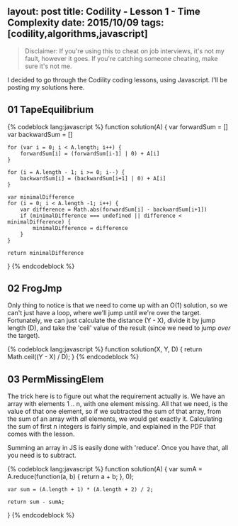 layout: post
title: Codility - Lesson 1 - Time Complexity
date: 2015/10/09
tags: [codility,algorithms,javascript]
---

> Disclaimer: If you're using this to cheat on job interviews, it's not my fault, however it goes. If you're catching someone cheating, make sure it's not me.

I decided to go through the Codility coding lessons, using Javascript. I'll be posting my solutions here.

## 01 TapeEquilibrium

{% codeblock lang:javascript %}
function solution(A) {
    var forwardSum = []
    var backwardSum = []

    for (var i = 0; i < A.length; i++) {
        forwardSum[i] = (forwardSum[i-1] | 0) + A[i]
    }

    for (i = A.length - 1; i >= 0; i--) {
        backwardSum[i] = (backwardSum[i+1] | 0) + A[i]
    }

    var minimalDifference
    for (i = 0; i < A.length -1; i++) {
        var difference = Math.abs(forwardSum[i] - backwardSum[i+1])
        if (minimalDifference === undefined || difference < minimalDifference) {
            minimalDifference = difference
        }
    }

    return minimalDifference
}
{% endcodeblock %}

## 02 FrogJmp

Only thing to notice is that we need to come up with an O(1) solution, so we can't just have a loop, where we'll jump until we're over the target. Fortunately, we can just calculate the distance (Y - X), divide it by jump length (D), and take the 'ceil' value of the result (since we need to jump *over* the target).

{% codeblock lang:javascript %}
function solution(X, Y, D) {
    return Math.ceil((Y - X) / D);
}
{% endcodeblock %}

## 03 PermMissingElem

The trick here is to figure out what the requirement actually is. We have an array with elements 1 .. n, with one element missing. All that we need, is the value of that one element, so if we subtracted the sum of that array, from the sum of an array with *all* elements, we would get exactly it. Calculating the sum of first n integers is fairly simple, and explained in the PDF that comes with the lesson.

Summing an array in JS is easily done with 'reduce'. Once you have that, all you need is to subtract.

{% codeblock lang:javascript %}
function solution(A) {
    var sumA = A.reduce(function(a, b) {
        return a + b;
    }, 0);

    var sum = (A.length + 1) * (A.length + 2) / 2;

    return sum - sumA;
}
{% endcodeblock %}
